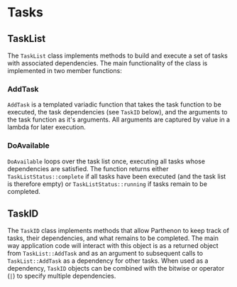 # Tasks

## TaskList
The `TaskList` class implements methods to build and execute a set of tasks with associated dependencies.  The main functionality of the class is implemented in two member functions:

### AddTask
`AddTask` is a templated variadic function that takes the task function to be executed, the task dependencies (see `TaskID` below), and the arguments to the task function as it's arguments.  All arguments are captured by value in a lambda for later execution.

### DoAvailable
`DoAvailable` loops over the task list once, executing all tasks whose dependencies are satisfied.  The function returns either `TaskListStatus::complete` if all tasks have been executed (and the task list is therefore empty) or `TaskListStatus::running` if tasks remain to be completed.

## TaskID
The `TaskID` class implements methods that allow Parthenon to keep track of tasks, their dependencies, and what remains to be completed.  The main way application code will interact with this object is as a returned object from `TaskList::AddTask` and as an argument to subsequent calls to `TaskList::AddTask` as a dependency for other tasks.  When used as a dependency, `TaskID` objects can be combined with the bitwise or operator (`|`) to specify multiple dependencies.